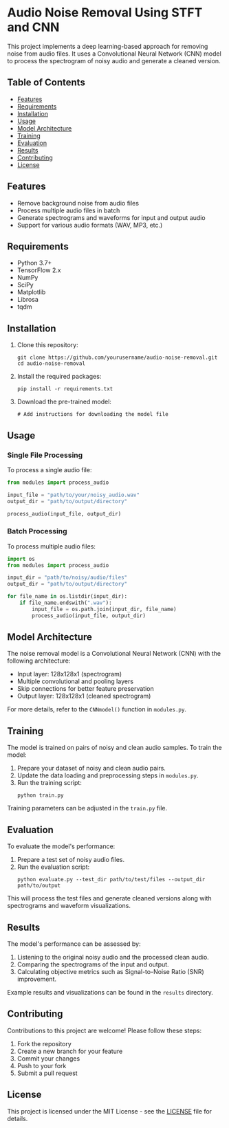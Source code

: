 
# Audio Noise Removal Using STFT and CNN

This project implements a deep learning-based approach for removing noise from audio files. It uses a Convolutional Neural Network (CNN) model to process the spectrogram of noisy audio and generate a cleaned version.

## Table of Contents

- [Features](#features)
- [Requirements](#requirements)
- [Installation](#installation)
- [Usage](#usage)
- [Model Architecture](#model-architecture)
- [Training](#training)
- [Evaluation](#evaluation)
- [Results](#results)
- [Contributing](#contributing)
- [License](#license)

## Features

- Remove background noise from audio files
- Process multiple audio files in batch
- Generate spectrograms and waveforms for input and output audio
- Support for various audio formats (WAV, MP3, etc.)

## Requirements

- Python 3.7+
- TensorFlow 2.x
- NumPy
- SciPy
- Matplotlib
- Librosa
- tqdm

## Installation

1. Clone this repository:
   ```
   git clone https://github.com/yourusername/audio-noise-removal.git
   cd audio-noise-removal
   ```

2. Install the required packages:
   ```
   pip install -r requirements.txt
   ```

3. Download the pre-trained model:
   ```
   # Add instructions for downloading the model file
   ```

## Usage

### Single File Processing

To process a single audio file:

```python
from modules import process_audio

input_file = "path/to/your/noisy_audio.wav"
output_dir = "path/to/output/directory"

process_audio(input_file, output_dir)
```

### Batch Processing

To process multiple audio files:

```python
import os
from modules import process_audio

input_dir = "path/to/noisy/audio/files"
output_dir = "path/to/output/directory"

for file_name in os.listdir(input_dir):
    if file_name.endswith(".wav"):
        input_file = os.path.join(input_dir, file_name)
        process_audio(input_file, output_dir)
```

## Model Architecture

The noise removal model is a Convolutional Neural Network (CNN) with the following architecture:

- Input layer: 128x128x1 (spectrogram)
- Multiple convolutional and pooling layers
- Skip connections for better feature preservation
- Output layer: 128x128x1 (cleaned spectrogram)

For more details, refer to the `CNNmodel()` function in `modules.py`.

## Training

The model is trained on pairs of noisy and clean audio samples. To train the model:

1. Prepare your dataset of noisy and clean audio pairs.
2. Update the data loading and preprocessing steps in `modules.py`.
3. Run the training script:
   ```
   python train.py
   ```

Training parameters can be adjusted in the `train.py` file.

## Evaluation

To evaluate the model's performance:

1. Prepare a test set of noisy audio files.
2. Run the evaluation script:
   ```
   python evaluate.py --test_dir path/to/test/files --output_dir path/to/output
   ```

This will process the test files and generate cleaned versions along with spectrograms and waveform visualizations.

## Results

The model's performance can be assessed by:

1. Listening to the original noisy audio and the processed clean audio.
2. Comparing the spectrograms of the input and output.
3. Calculating objective metrics such as Signal-to-Noise Ratio (SNR) improvement.

Example results and visualizations can be found in the `results` directory.

## Contributing

Contributions to this project are welcome! Please follow these steps:

1. Fork the repository
2. Create a new branch for your feature
3. Commit your changes
4. Push to your fork
5. Submit a pull request

## License

This project is licensed under the MIT License - see the [LICENSE](LICENSE) file for details.

